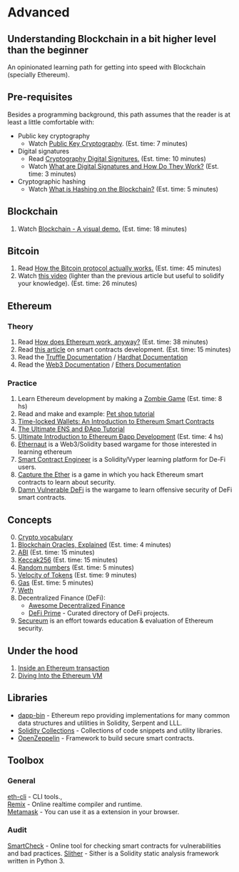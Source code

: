 # Advanced
## Understanding Blockchain in a bit higher level than the beginner

An opinionated learning path for getting into speed with Blockchain (specially Ethereum).
## Pre-requisites

Besides a programming background, this path assumes that the reader is at least a little comfortable with:
- Public key cryptography<br/>
   - Watch [Public Key Cryptography](https://www.youtube.com/watch?v=GSIDS_lvRv4). (Est. time: 7 minutes)
- Digital signatures
   - Read [Cryptography Digital 
       Signitures.](https://www.tutorialspoint.com/cryptography/cryptography_digital_signatures.htm) (Est. time: 10 minutes)
   - Watch [What are Digital Signatures and How Do They Work?](https://www.youtube.com/watch?v=JR4_RBb8A9Q) (Est. time: 3 minutes)
- Cryptographic hashing
   -  Watch [What is Hashing on the Blockchain?](https://www.youtube.com/watch?v=IGSB9zoSx70) (Est. time: 5 minutes)

## Blockchain

   1. Watch [Blockchain - A visual demo.](https://www.youtube.com/watch?v=_160oMzblY8) (Est. time: 18 minutes)

## Bitcoin

   1. Read [How the Bitcoin protocol actually works.](http://www.michaelnielsen.org/ddi/how-the-bitcoin-protocol-actually-works/) (Est. time: 45 minutes)
   2. Watch [this video](https://www.youtube.com/watch?v=bBC-nXj3Ng4) (lighter than the previous article but useful to solidify your knowledge). (Est. time: 26 minutes)

## Ethereum
### Theory

   1. Read [How does Ethereum work, anyway?](https://medium.com/@preethikasireddy/how-does-ethereum-work-anyway-22d1df506369) (Est. time: 38 minutes)
   2. Read [this article](https://blog.zeppelin.solutions/the-hitchhikers-guide-to-smart-contracts-in-ethereum-848f08001f05) on smart contracts development. (Est. time: 15 minutes)
   3. Read the [Truffle Documentation](https://truffleframework.com/docs/) / [Hardhat Documentation](https://hardhat.org/getting-started/)
   4. Read the [Web3 Documentation](https://web3js.readthedocs.io/en/1.0/) / [Ethers Documentation](https://docs.ethers.io/v5/)

### Practice

   1. Learn Ethereum development by making a [Zombie Game](https://cryptozombies.io/) (Est. time: 8 hs)
   2. Read and make and example: [Pet shop tutorial](https://www.trufflesuite.com/tutorial)
   3. [Time-locked Wallets: An Introduction to Ethereum Smart Contracts](https://www.trufflesuite.com/tutorial)
   4. [The Ultimate ENS and ĐApp Tutorial](https://www.toptal.com/ethereum/ethereum-name-service-dapp-tutorial)
   5. [Ultimate Introduction to Ethereum Ðapp Development](https://www.toptal.com/ethereum/ethereum-name-service-dapp-tutorial) (Est. time: 4 hs)
   6. [Ethernaut](https://ethernaut.zeppelin.solutions/) is a Web3/Solidity based wargame for those interested in learning ethereum
   7. [Smart Contract Engineer](https://www.smartcontract.engineer/) is a Solidity/Vyper learning platform for De-Fi users.
   8. [Capture the Ether](https://capturetheether.com/) is a game in which you hack Ethereum smart contracts to learn about security.
   9. [Damn Vulnerable DeFi](https://www.damnvulnerabledefi.xyz/) is the wargame to learn offensive security of DeFi smart contracts.

## Concepts

   0. [Crypto vocabulary](https://medium.com/datadriveninvestor/crypto-vocabulary-expanded-76131d26537b)
   1. [Blockchain Oracles, Explained](https://cointelegraph.com/explained/blockchain-oracles-explained) (Est. time: 4 minutes)
   2. [ABI](https://github.com/ethereum/wiki/wiki/Ethereum-Contract-ABI) (Est. time: 15 minutes)
   3. [Keccak256](https://www.slideshare.net/RajeevVerma14/keccakpptx) (Est. time: 15 minutes)
   4. [Random numbers](https://ethereum.stackexchange.com/questions/191/how-can-i-securely-generate-a-random-number-in-my-smart-contract) (Est. time: 5 minutes)
   5. [Velocity of Tokens](https://medium.com/newtown-partners/velocity-of-tokens-26b313303b77) (Est. time: 9 minutes)
   6. [Gas](https://ethgas.io/) (Est. time: 5 minutes)
   7.  [Weth](https://weth.io/)
   8. Decentralized Finance (DeFi):
       - [Awesome Decentralized Finance](https://github.com/ong/awesome-decentralized-finance)
       - [DeFi Prime](https://defiprime.com/) - Curated directory of DeFi projects.
   9. [Secureum](https://secureum.substack.com/) is an effort towards education & evaluation of Ethereum security.

## Under the hood

   1. [Inside an Ethereum transaction](https://medium.com/@codetractio/inside-an-ethereum-transaction-fa94ffca912f)
   2. [Diving Into the Ethereum VM](https://blog.qtum.org/diving-into-the-ethereum-vm-6e8d5d2f3c30)

## Libraries

   - [dapp-bin](https://github.com/ethereum/dapp-bin) - Ethereum repo providing implementations for many common data structures and utilities in Solidity, Serpent and LLL.
   - [Solidity Collections](https://github.com/ethereum/dapp-bin) - Collections of code snippets and utility libraries.
   - [OpenZeppelin](https://openzeppelin.org/) - Framework to build secure smart contracts.

## Toolbox
### General

[eth-cli](https://github.com/protofire/eth-cli) - CLI tools.,<br />
[Remix](https://remix.ethereum.org/) - Online realtime compiler and runtime.<br />
[Metamask](https://metamask.io/) - You can use it as a extension in your browser.<br />

### Audit

[SmartCheck](https://tool.smartdec.net/) - Online tool for checking smart contracts for vulnerabilities and bad practices.
[Slither](https://github.com/crytic/slither) - Sither is a Solidity static analysis framework written in Python 3.
